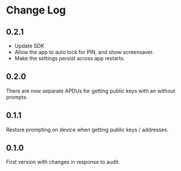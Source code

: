 # Change Log

## 0.2.1

* Update SDK
* Allow the app to auto lock for PIN, and show screensaver.
* Make the settings persist across app restarts.

## 0.2.0

There are now separate APDUs for getting public keys with an without prompts.

## 0.1.1

Restore prompting on device when getting public keys / addresses.

## 0.1.0

First version with changes in response to audit.
